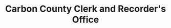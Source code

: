 ---
layout: repo
title: "Carbon County Clerk and Recorder's Office"
id: 16485
permalink: repos/16485/
---